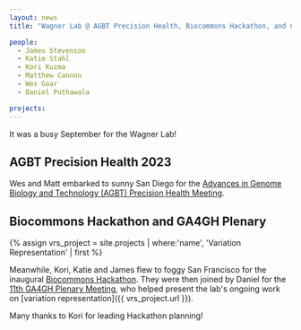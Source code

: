 ```yaml
---
layout: news
title: "Wagner Lab @ AGBT Precision Health, Biocommons Hackathon, and GA4GH Plenary"

people:
  - James Stevenson
  - Katie Stahl
  - Kori Kuzma
  - Matthew Cannon
  - Wes Goar
  - Daniel Puthawala

projects:
---
```

It was a busy September for the Wagner Lab!

## AGBT Precision Health 2023

Wes and Matt embarked to sunny San Diego for the [Advances in Genome Biology and Technology (AGBT) Precision Health Meeting](https://www.agbt.org/events/precision-health/).

## Biocommons Hackathon and GA4GH Plenary

{% assign vrs_project = site.projects | where:'name', 'Variation Representation'  | first %}

Meanwhile, Kori, Katie and James flew to foggy San Francisco for the inaugural [Biocommons Hackathon](https://biocommons.org/hackathon-2023/). They were then joined by Daniel for the [11th GA4GH Plenary Meeting](https://www.ga4gh.org/event/11th-plenary/), who helped present the lab's ongoing work on [variation representation]({{ vrs_project.url }}).

Many thanks to Kori for leading Hackathon planning!

